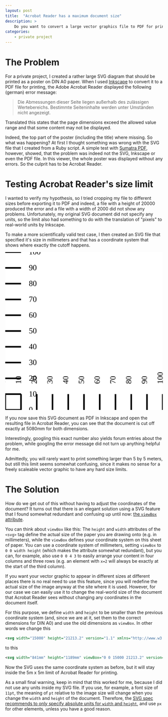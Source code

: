 ```yaml
---
layout: post
title:  "Acrobat Reader has a maximum document size"
description: >
    Do you want to convert a large vector graphics file to PDF for printing? It should better not exceed 5080mm in width or height, or otherwise the Acrobat Reader will crop the edges when it is displayed.
categories:
    - private project
---
```


# The Problem

For a private project, I created a rather large SVG diagram that should be printed as a poster on DIN A0 paper.
When I used [Inkscape](https://inkscape.org/) to convert it to a PDF file for printing, the Adobe Acrobat Reader displayed the following (german) error message:

> Die Abmessungen dieser Seite liegen außerhalb des zulässigen Wertebereichs. Bestimmte Seiteninhalte werden unter Umständen nicht angezeigt.

Translated this states that the page dimensions exceed the allowed value range and that some content may not be displayed.

Indeed, the top part of the poster (including the title) where missing. So what was happening? At first I thought something was wrong with the SVG file that I created from a Ruby script. A simple test with [Sumatra PDF](https://www.sumatrapdfreader.org/free-pdf-reader.html), however, showed, that the problem was indeed not the SVG, Inkscape or even the PDF file. In this viewer, the whole poster was displayed without any errors. So the culprit has to be Acrobat Reader.

# Testing Acrobat Reader's size limit

I wanted to verify my hypothesis, so I tried cropping my file to different sizes before exporting it to PDF and indeed, a file with a height of 20000 produced the error and a file with a width of 2000 did not show any problems.
Unfortunately, my original SVG document did not specify any units, so the limit also had something to do with the translation of "pixels" to real-world units by Inkscape.

To make a more scientifically valid test case, I then created an SVG file that specified it's size in millimeters and that has a coordinate system that shows where exactly the cutoff happens.

<a href="/assets/img/measure_band.svg"><img style="background-color:white" src="/assets/img/measure_band_small.svg" alt="SVG coordinate system"/></a>

If you now save this SVG document as PDF in Inkscape and open the resulting file in Acrobat Reader, you can see that the document is cut off exactly at 5080mm for both dimensions.

Interestingly, googling this exact number also yields forum entries about the problem, while googling the error message did not turn up anything helpful for me.

Admittedly, you will rarely want to print something larger than 5 by 5 meters, but still this limit seems somewhat confusing, since it makes no sense for a freely scaleable vector graphic to have any hard size limits.

# The Solution

How do we get out of this without having to adjust the coordinates of the document? It turns out that there is an elegant solution using a SVG feature that I found somewhat redundant and confusing up until now: [the `viewBox` attribute](https://www.sarasoueidan.com/blog/svg-coordinate-systems/).

You can think about `viewBox` like this: The `height` and `width` attributes of the `<svg>` tag define the actual size of the paper you are drawing onto (e.g. in millimeters), while the `viewBox` defines your coordinate system on this sheet of paper. You can use a coordinate system of millimeters, setting `viewBox` to `0 0 width height` (which makes the attribute somewhat redundant), but you can, for example, also use `0 0 4 3` to easily arrange your content in four columns and three rows (e.g. an element with `x=2` will always be exactly at the start of the third column).

If you want your vector graphic to appear in different sizes at different places there is no real need to use this feature, since you will redefine the actual size of the image anyway at the site where it is used. However, for our case we can easily use it to change the real-world size of the document that Acrobat Reader sees without changing any coordinates in the document itself.

For this purpose, we define `width` and `height` to be smaller than the previous coordinate system (and, since we are at it, set them to the correct dimensions for DIN A0) and use the old dimensions as `viewBox`. In other words we change this

```xml
<svg width="15000" height="21213.2" version="1.1" xmlns="http://www.w3.org/2000/svg"> ... </svg>
```

to this

```xml
<svg width="841mm" height="1189mm" viewBox="0 0 15000 21213.2" version="1.1" xmlns="http://www.w3.org/2000/svg"> ... </svg>
```

Now the SVG uses the same coordinate system as before, but it will stay inside the 5m x 5m limit of Acrobat Reader for printing.

As a small final warning, keep in mind that this worked for me, because I did not use any units inside my SVG file. If you use, for example, a font size of `11pt`, the meaning of `pt` relative to the image size will change when you change the `width` and `height` of the document. Therefore, the [SVG spec recommends to only specify absolute units for `width` and `height`](https://www.w3.org/TR/SVG/coords.html#Units), and use `px` for other elements, unless you have a good reason.